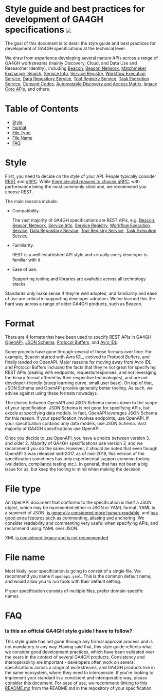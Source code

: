 # Style guide and best practices for development of GA4GH specifications [![](https://img.shields.io/badge/license-Apache%202-blue.svg)](https://raw.githubusercontent.com/ga4gh-discovery/ga4gh-styleguide/develop/LICENSE)

The goal of this document is to detail the style guide and best practices for development of GA4GH specifications at the technical level.

We draw from experience developing several mature APIs across a range of GA4GH workstreams (mainly Discovery, Cloud, and Data Use and Researcher Identity), including [Beacon](https://github.com/ga4gh-beacon/specification), [Beacon Network](https://github.com/ga4gh-beacon/beacon-network-specification), [Matchmaker Exchange](https://github.com/ga4gh/mme-apis), [Search](https://github.com/ga4gh-discovery/ga4gh-discovery-search), [Service Info](https://github.com/ga4gh-discovery/service-info), [Service Registry](https://github.com/ga4gh-discovery/service-registry), [Workflow Execution Service](https://github.com/ga4gh/workflow-execution-service-schemas), [Data Repository Service](https://github.com/ga4gh/data-repository-service-schemas), [Tool Registry Service](https://github.com/ga4gh/tool-registry-service-schemas), [Task Execution Service](https://github.com/ga4gh/task-execution-schemas), [Consent Codes](https://github.com/ga4gh/ga4gh-consent-policy), [Automatable Discovery and Access Matrix](https://github.com/ga4gh/ADA-M), [legacy Core APIs](https://github.com/ga4gh/ga4gh-schemas), and others.

# Table of Contents

[//]: # (- documentaion, GitFLow, Licence, Contributing, Apache voting, propertyNaming, styleguide hierarchy, URI/URN/ID/contact, Swagger tools, CI validation, commit message convention, github labels)
- [Style](#style)
- [Format](#format)
- [File Type](#file-type)
- [File Name](#file-name)
- [FAQ](#faq)

# Style

First, you need to decide on the style of your API. People typically consider [REST](https://en.wikipedia.org/wiki/Representational_state_transfer) and [gRPC](https://grpc.io/). While [there are alid reasons to choose gRPC](https://docs.microsoft.com/en-us/aspnet/core/grpc/comparison?view=aspnetcore-3.0), with performance being the most commonly cited one, we recommend you choose REST.

The main reasons include:

- Compatibility.

    The vast majority of GA4GH specifications are REST APIs, e.g. [Beacon](https://github.com/ga4gh-beacon/specification), [Beacon Network](https://github.com/ga4gh-beacon/beacon-network-specification), [Service Info](https://github.com/ga4gh-discovery/service-info), [Service Registry](https://github.com/ga4gh-discovery/service-registry), [Workflow Execution Service](https://github.com/ga4gh/workflow-execution-service-schemas), [Data Repository Service](https://github.com/ga4gh/data-repository-service-schemas), [Tool Registry Service](https://github.com/ga4gh/tool-registry-service-schemas), [Task Execution Service](https://github.com/ga4gh/task-execution-schemas).

- Familiarity.

    REST is a well established API style and virtually every developer is familiar with it
    
- Ease of use.

    Supporting tooling and libraries are available across all technology stacks.
    
Standards only make sense if they're well adopted, and familiarity and ease of use are critical in supporting developer adoption. We've learned this the hard way across a range of older GA4GH products, such as Beacon.

# Format

There are 4 formats that have been used to specify REST APIs in GA4GH - [OpenAPI](https://swagger.io/specification/), [JSON Schema](https://json-schema.org/), [Protocol Buffers](https://developers.google.com/protocol-buffers/), and [Avro IDL](https://avro.apache.org/docs/1.8.2/idl.html).

Some projects have gone through several of these formats over time. For example, Beacon started with Avro IDL, evolved to Protocol Buffers, and finally landed on OpenAPI. Major reasons for moving away from Avro IDL and Protocol Buffers included the facts that they're not great for specifying REST APIs (dealing with endpoints, requests/responses, and not leveraging the binary format offered by their respective technologies), and are not developer-friendly (steep learning curve, small user base). On top of that, JSON Schema and OpenAPI provide generally better tooling. As such, we advise against using these formats nowadays.

The choice between OpenAPI and JSON Schema comes down to the scope of your specification. JSON Schema is not good for specifying APIs, but excels at specifying data models. In fact, OpenAPI leverages JSON Schema for this reason. If your specification involves endpoints, use OpenAPI. If your specification contains only data models, use JSON Schema. Vast majority of GA4GH specifications use OpenAPI.

Once you decide to use OpenAPI, you have a choice between version 3, and older 2. Majority of GA4GH specifications use version 3, and we recommend you do the same. However, it should be noted that even though OpenAPI 3 was released mid-2017, as of mid-2019, this version of the specification sometimes has only experimental support common tooling (validation, compliance testing etc.). In general, that has not been a big issue for us, but keep the tooling in mind when making the decision.

# File type

An OpenAPI document that conforms to the specification is itself a JSON object, which may be represented either in JSON or YAML format. YAML is a superset of JSON, [is generally considered more human-readable](https://www.quora.com/What-situation-would-you-use-YAML-instead-of-JSON-or-XML), and [has good extra features such as commenting, aliasing and anchoring](http://sangsoonam.github.io/2017/03/13/yaml-vs-json.html). We consider readability and commenting very useful when specifying APIs, and recommend using YAML over JSON.

XML [is considered legacy and is not recommended](https://everypageispageone.com/2016/01/28/why-does-xml-suck/).

# File name

Most likely, your specification is going to consist of a single file. We recommend you name it `openapi.yaml`. This is the common default name, and would allow you to run tools with their default setting.

If your specification consists of multiple files, prefer domain-specific names.

# FAQ

### Is this an official GA4GH style guide I have to follow?

This style guide has not gone through any formal approval process and is not mandatory in any way. Having said that, this style guide reflects what we consider good development practices, which have been validated over the years in the context of several GA4GH products. Consistency and interoperability are important - developers often work on several specifications across a range of workstreams, and GA4GH products live in the same ecosystem, where they need to interoperate. If you're looking to implement your standard in a consistent and interoperable way, please consider this document. For ease of use, we recommend linking to [this README.md](README.md) from the README.md in the repository of your specification.